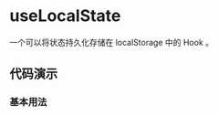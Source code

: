 # useLocalState

一个可以将状态持久化存储在 localStorage 中的 Hook 。

## 代码演示

### 基本用法

<demo src="./demo/demo1.vue" language="vue" 
  title="将 state 持久化在 localStorage 中" 
  desc="刷新页面后，可以看到输入框中的内容被从 localStorage 中恢复了。" >
</demo>

<demo src="./demo/demo2.vue" language="vue" ></demo>
